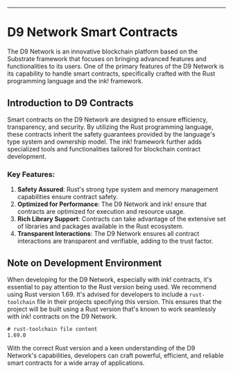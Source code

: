 #

---

# D9 Network Smart Contracts

The D9 Network is an innovative blockchain platform based on the Substrate framework that focuses on bringing advanced features and functionalities to its users. One of the primary features of the D9 Network is its capability to handle smart contracts, specifically crafted with the Rust programming language and the ink! framework.

## Introduction to D9 Contracts

Smart contracts on the D9 Network are designed to ensure efficiency, transparency, and security. By utilizing the Rust programming language, these contracts inherit the safety guarantees provided by the language's type system and ownership model. The ink! framework further adds specialized tools and functionalities tailored for blockchain contract development.

### Key Features:

1. **Safety Assured**: Rust's strong type system and memory management capabilities ensure contract safety.
2. **Optimized for Performance**: The D9 Network and ink! ensure that contracts are optimized for execution and resource usage.
3. **Rich Library Support**: Contracts can take advantage of the extensive set of libraries and packages available in the Rust ecosystem.
4. **Transparent Interactions**: The D9 Network ensures all contract interactions are transparent and verifiable, adding to the trust factor.

## Note on Development Environment

When developing for the D9 Network, especially with ink! contracts, it's essential to pay attention to the Rust version being used. We recommend using Rust version 1.69. It's advised for developers to include a `rust-toolchain` file in their projects specifying this version. This ensures that the project will be built using a Rust version that's known to work seamlessly with ink! contracts on the D9 Network.

```plaintext
# rust-toolchain file content
1.69.0
```

With the correct Rust version and a keen understanding of the D9 Network's capabilities, developers can craft powerful, efficient, and reliable smart contracts for a wide array of applications.
